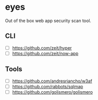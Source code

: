 # eyes
Out of the box web app security scan tool.

## CLI
- [ ] https://github.com/zeit/hyper
- [ ] https://github.com/zeit/now-app

## Tools
- [ ] https://github.com/andresriancho/w3af
- [ ] https://github.com/rabbots/sqlmap
- [ ] https://github.com/golismero/golismero
